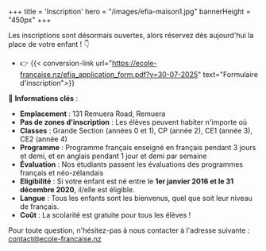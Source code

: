 +++
title = 'Inscription'
hero = "/images/efia-maison1.jpg"
bannerHeight = "450px"
+++

Les inscriptions sont désormais ouvertes, alors réservez dès aujourd'hui la place de votre enfant&nbsp;! 👇

- 👉 {{< conversion-link url="https://ecole-francaise.nz/efia_application_form.pdf?v=30-07-2025" text="Formulaire d'inscription">}}

🔑 **Informations clés**&nbsp;:

- **Emplacement**&nbsp;: 131 Remuera Road, Remuera
- **Pas de zones d'inscription**&nbsp;: Les élèves peuvent habiter n'importe où
- **Classes**&nbsp;: Grande Section (années 0 et 1), CP (année 2), CE1 (année 3), CE2 (année 4)
- **Programme**&nbsp;: Programme français enseigné en français pendant 3 jours et demi, et en anglais pendant 1 jour et demi par semaine
- **Évaluation**&nbsp;: Nos étudiants passent les évaluations des programmes français et néo-zélandais
- **Eligibilité**&nbsp;: Si votre enfant est né entre le **1er janvier 2016 et le 31 décembre 2020**, il/elle est éligible.
- **Langue**&nbsp;: Tous les enfants sont les bienvenus, quel que soit leur niveau de français.
- **Coût**&nbsp;: La scolarité est gratuite pour tous les élèves&nbsp;!

Pour toute question, n'hésitez-pas à nous contacter à l'adresse suivante&nbsp;: contact@ecole-francaise.nz
